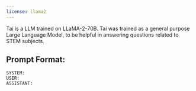 ```yaml
---
license: llama2
---
```


Tai is a LLM trained on LLaMA-2-70B. Tai was trained as a general purpose Large Language Model, to be helpful in answering questions related to STEM subjects.

## Prompt Format:

```
SYSTEM:
USER:
ASSISTANT:
```